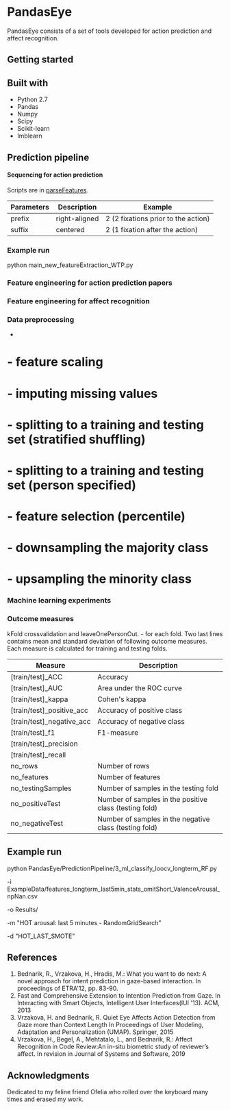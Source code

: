# PandasEye

PandasEye consists of a set of tools developed for action prediction and affect recognition. 

## Getting started

## Built with
* Python 2.7
* Pandas 
* Numpy
* Scipy
* Scikit-learn
* Imblearn

## Prediction pipeline

#### Sequencing for action prediction
Scripts are in [parseFeatures](_scripts_preprocessing/parseFeatures).

| Parameters    | Description   | Example  |
| ------------- |-------------|-----|
| prefix        | right-aligned | 2 (2 fixations prior to the action) |
| suffix        | centered      | 2 (1 fixation after the action) |

### Example run

python main_new_featureExtraction_WTP.py


### Feature engineering for action prediction papers

### Feature engineering for affect recognition

### Data preprocessing

* 
# - feature scaling
# - imputing missing values
# - splitting to a training and testing set (stratified shuffling)
# - splitting to a training and testing set (person specified)
# - feature selection (percentile)
# - downsampling the majority class
# - upsampling the minority class


### Machine learning experiments

### Outcome measures
kFold crossvalidation and leaveOnePersonOut. - for each fold. Two last lines contains mean 
and standard deviation of following outcome measures. 
Each measure is calculated for training and testing folds.

| Measure | Description|
|-------------| --------------|
| [train/test]_ACC | Accuracy |
| [train/test]_AUC| Area under the ROC curve|
| [train/test]_kappa | Cohen's kappa| 
| [train/test]_positive_acc| Accuracy of positive class|
| [train/test]_negative_acc|Accuracy of negative class|
| [train/test]_f1 | F1-measure|
| [train/test]_precision| |
| [train/test]_recall| |
|no_rows| Number of rows|
|no_features| Number of features|
|no_testingSamples| Number of samples in the testing fold|
|no_positiveTest| Number of samples in the positive class (testing fold)|
|no_negativeTest| Number of samples in the negative class (testing fold)|

## Example run

python PandasEye/PredictionPipeline/3_ml_classify_loocv_longterm_RF.py

-i ExampleData/features_longterm_last5min_stats_omitShort_ValenceArousal_npNan.csv

-o Results/

-m "HOT arousal: last 5 minutes - RandomGridSearch"

-d "HOT_LAST_SMOTE"

## References
1. Bednarik, R., Vrzakova, H., Hradis, M.: What you want to do next: A novel approach for intent prediction in gaze-based interaction. In proceedings of ETRA'12, pp. 83-90.
2. Fast and Comprehensive Extension to Intention Prediction from Gaze. In Interacting with Smart Objects, Intelligent User Interfaces(IUI '13). ACM, 2013
3. Vrzakova, H. and Bednarik, R. Quiet Eye Affects Action Detection from Gaze more than Context Length In Proceedings of User Modeling, Adaptation and Personalization (UMAP). Springer, 2015
4. Vrzakova, H., Begel, A., Mehtatalo, L., and Bednarik, R.: Affect Recognition in Code Review:An in-situ biometric study of reviewer’s affect. In revision in Journal of Systems and Software, 2019

## Acknowledgments
Dedicated to my feline friend Ofelia who rolled over the keyboard many times and erased my work.
